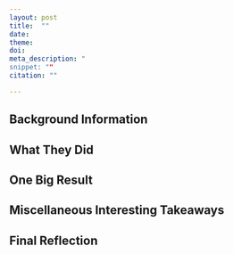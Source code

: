 ```yaml
---
layout: post
title:  ""
date:
theme:
doi:
meta_description: "
snippet: ""
citation: ""

---
```

## Background Information

## What They Did

## One Big Result

## Miscellaneous Interesting Takeaways

## Final Reflection
